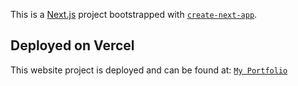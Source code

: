 This is a [Next.js](https://nextjs.org/) project bootstrapped with [`create-next-app`](https://github.com/vercel/next.js/tree/canary/packages/create-next-app).

## Deployed on Vercel

This website project is deployed and can be found at: [`My Portfolio`](https://atharv-portfolio-theta.vercel.app/)